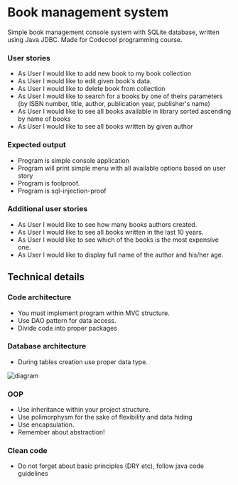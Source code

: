 # Book management system

Simple book management console system with SQLite database, written using Java JDBC. Made for Codecool programming course.

### User stories

* As User I would like to add new book to my book collection  
* As User I would like to edit given book's data.  
* As User I would like to delete book from collection  
* As User I would like to search for a books by one of theirs parameters (by ISBN number, title, author, publication year, publisher's name)  
* As User I would like to see all books available in library sorted ascending by name of books 
* As User I would like to see all books written by given author  

### Expected output

* Program is simple console application 
* Program will print simple menu with all available options based on user story  
* Program is foolproof.  
* Program is sql-injection-proof  

### Additional user stories

* As User I would like to see how many books authors created. 
* As User I would like to see all books written in the last 10 years.  
* As User I would like to see which of the books is the most expensive one.  
* As User I would like to display full name of the author and his/her age.

## Technical details

### Code architecture

* You must implement program within MVC structure. 
* Use DAO pattern for data access.  
* Divide code into proper packages 

### Database architecture

* During tables creation use proper data type.  

![diagram](http://i66.tinypic.com/fegb52.png)

### OOP

* Use inheritance within your project structure. 
* Use polimorphysm for the sake of flexibility and data hiding   
* Use encapsulation.  
* Remember about abstraction! 

### Clean code

* Do not forget about basic principles (DRY etc), follow java code guidelines 

